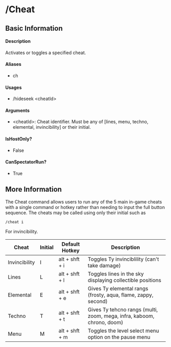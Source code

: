 ﻿# /Cheat

## Basic Information

#### Description
Activates or toggles a specified cheat.

#### Aliases
- ch

#### Usages
- /hideseek \<cheatId>

#### Arguments
- \<cheatId>: Cheat identifier. Must be any of \[lines, menu, techno, elemental, invincibility] or their initial.

#### IsHostOnly?
- False

#### CanSpectatorRun?
- True

## More Information
The Cheat command allows users to run any of the 5 main in-game cheats with a single command or hotkey rather than needing to input the full button sequence.
The cheats may be called using only their initial such as
```cmd
/cheat i
```
For invincibility.

| Cheat         | Initial | Default Hotkey | Description                                                            |
|---------------|---------|----------------|------------------------------------------------------------------------|
| Invincibility | I       | alt + shft + i | Toggles Ty invinciblility (can't take damage)                          |
| Lines         | L       | alt + shft + l | Toggles lines in the sky displaying collectible positions              |
| Elemental     | E       | alt + shft + e | Gives Ty elemental rangs (frosty, aqua, flame, zappy, second)          |    
| Techno        | T       | alt + shft + t | Gives Ty tehcno rangs (multi, zoom, mega, infra, kaboom, chrono, doom) |
| Menu          | M       | alt + shft + m | Toggles the level select menu option on the pause menu                 |